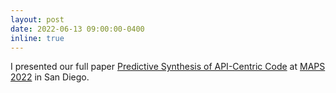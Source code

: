 ```yaml
---
layout: post
date: 2022-06-13 09:00:00-0400
inline: true
---
```


I presented our full paper [Predictive Synthesis of API-Centric Code](https://arxiv.org/pdf/2201.03758.pdf) at [MAPS 2022](https://pldi22.sigplan.org/home/maps-2022) in San Diego.